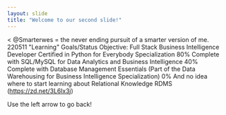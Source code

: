```yaml
---
layout: slide
title: "Welcome to our second slide!"
---
```

< @Smarterwes = the never ending pursuit of a smarter version of me.
220511 "Learning" Goals/Status
Objective: Full Stack Business Intelligence Developer
Certified in Python for Everybody Specialization
80% Complete with SQL/MySQL for Data Analytics and Business Intelligence
40% Complete with Database Management Essentials (Part of the Data Warehousing for Business Intelligence Specialization)
0% And no idea where to start learning about Relational Knowledge RDMS (https://zd.net/3L6Ix3j)

Use the left arrow to go back!
